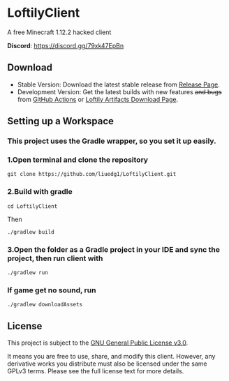 # LoftilyClient

A free Minecraft 1.12.2 hacked client

**Discord**: https://discord.gg/79xk47EpBn

## Download

* Stable Version: Download the latest stable release from [Release Page](https://github.com/liuedg1/LoftilyClient/releases/latest).  
* Development Version: Get the latest builds with new features ~~and bugs~~ from [GitHub Actions](https://github.com/liuedg1/LoftilyClient/actions) or [Loftily Artifacts Download Page](https://liuedg1.github.io/).

## Setting up a Workspace

### This project uses the Gradle wrapper, so you set it up easily.
### 1.Open terminal and clone the repository
```
git clone https://github.com/liuedg1/LoftilyClient.git
```

### 2.Build with gradle
```
cd LoftilyClient
```
Then

```
./gradlew build
```

### 3.Open the folder as a Gradle project in your IDE and sync the project, then run client with
```
./gradlew run
```

### If game get no sound, run
```
./gradlew downloadAssets
```

## License

This project is subject to the [GNU General Public License v3.0](https://github.com/liuedg1/LoftilyClient/blob/main/LICENSE).

It means you are free to use, share, and modify this client. However, any derivative works you distribute must also be licensed under the same GPLv3 terms. Please see the full license text for more details.
